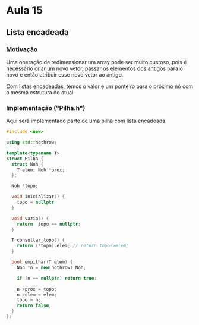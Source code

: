 # Aula 15

## Lista encadeada

### Motivação

Uma operação de redimensionar um array pode ser muito custoso, pois é necessário criar um novo vetor, passar os elementos dos antigos para o novo e então atribuir esse novo vetor ao antigo.

Com listas encadeadas, temos o valor e um ponteiro para o próximo nó com a mesma estrutura do atual.

### Implementação ("Pilha.h")

Aqui será implementado parte de uma pilha com lista encadeada.

```cpp
#include <new>

using std::nothrow;

template<typename T>
struct Pilha {
  struct Noh {
    T elem; Noh *prox;
  };

  Noh *topo;

  void inicializar() {
    topo = nullptr
  }

  void vazia() {
    return  topo == nullptr;
  }

  T consultar_topo() {
    return (*topo).elem; // return topo->elem;
  }

  bool empilhar(T elem) {
    Noh *n = new(nothrow) Noh;

    if (n == nullptr) return true;

    n->prox = topo;
    n->elem = elem;
    topo = n;
    return false;
  }
};

```
